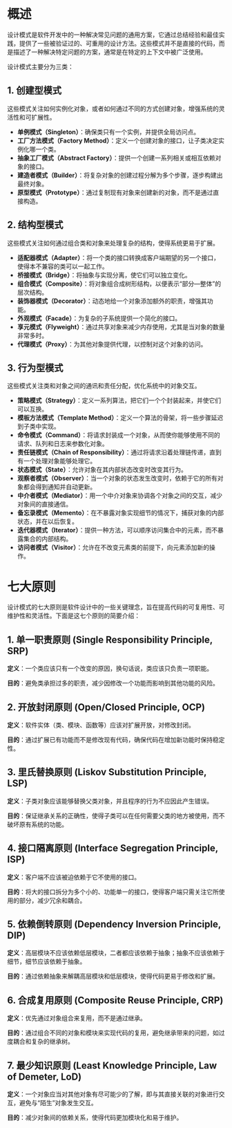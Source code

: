 # 概述
设计模式是软件开发中的一种解决常见问题的通用方案，它通过总结经验和最佳实践，提供了一些被验证过的、可重用的设计方法。这些模式并不是直接的代码，而是描述了一种解决特定问题的方案，通常是在特定的上下文中被广泛使用。

设计模式主要分为三类：

## 1. **创建型模式**

这些模式关注如何实例化对象，或者如何通过不同的方式创建对象，增强系统的灵活性和可扩展性。

- **单例模式（Singleton）**：确保类只有一个实例，并提供全局访问点。
- **工厂方法模式（Factory Method）**：定义一个创建对象的接口，让子类决定实例化哪一个类。
- **抽象工厂模式（Abstract Factory）**：提供一个创建一系列相关或相互依赖对象的接口。
- **建造者模式（Builder）**：将复杂对象的创建过程分解为多个步骤，逐步构建出最终对象。
- **原型模式（Prototype）**：通过复制现有对象来创建新的对象，而不是通过直接构造。

## 2. 结构型模式

这些模式关注如何通过组合类和对象来处理复杂的结构，使得系统更易于扩展。

- **适配器模式（Adapter）**：将一个类的接口转换成客户端期望的另一个接口，使得本不兼容的类可以一起工作。
- **桥接模式（Bridge）**：将抽象与实现分离，使它们可以独立变化。
- **组合模式（Composite）**：将对象组合成树形结构，以便表示“部分—整体”的层次结构。
- **装饰器模式（Decorator）**：动态地给一个对象添加额外的职责，增强其功能。
- **外观模式（Facade）**：为复杂的子系统提供一个简化的接口。
- **享元模式（Flyweight）**：通过共享对象来减少内存使用，尤其是当对象的数量非常多时。
- **代理模式（Proxy）**：为其他对象提供代理，以控制对这个对象的访问。

## 3. 行为型模式

这些模式关注类和对象之间的通讯和责任分配，优化系统中的对象交互。

- **策略模式（Strategy）**：定义一系列算法，把它们一个个封装起来，并使它们可以互换。
- **模板方法模式（Template Method）**：定义一个算法的骨架，将一些步骤延迟到子类中实现。
- **命令模式（Command）**：将请求封装成一个对象，从而使你能够使用不同的请求、队列和日志来参数化对象。
- **责任链模式（Chain of Responsibility）**：通过将请求沿着处理链传递，直到有一个处理对象能够处理它。
- **状态模式（State）**：允许对象在其内部状态改变时改变其行为。
- **观察者模式（Observer）**：当一个对象的状态发生改变时，依赖于它的所有对象都会得到通知并自动更新。
- **中介者模式（Mediator）**：用一个中介对象来协调各个对象之间的交互，减少对象间的直接通信。
- **备忘录模式（Memento）**：在不暴露对象实现细节的情况下，捕获对象的内部状态，并在以后恢复。
- **迭代器模式（Iterator）**：提供一种方法，可以顺序访问集合中的元素，而不暴露集合的内部结构。
- **访问者模式（Visitor）**：允许在不改变元素类的前提下，向元素添加新的操作。

# 七大原则

设计模式的七大原则是软件设计中的一些关键理念，旨在提高代码的可复用性、可维护性和灵活性。下面是这七个原则的简要介绍：

## 1. 单一职责原则 (Single Responsibility Principle, SRP)
   **定义**：一个类应该只有一个改变的原因，换句话说，类应该只负责一项职能。

   **目的**：避免类承担过多的职责，减少因修改一个功能而影响到其他功能的风险。

## 2. 开放封闭原则 (Open/Closed Principle, OCP)
   **定义**：软件实体（类、模块、函数等）应该对扩展开放，对修改封闭。

   **目的**：通过扩展已有功能而不是修改现有代码，确保代码在增加新功能时保持稳定性。

## 3. 里氏替换原则 (Liskov Substitution Principle, LSP)

   **定义**：子类对象应该能够替换父类对象，并且程序的行为不应因此产生错误。

   **目的**：保证继承关系的正确性，使得子类可以在任何需要父类的地方被使用，而不破坏原有系统的功能。

## 4. 接口隔离原则 (Interface Segregation Principle, ISP)
   **定义**：客户端不应该被迫依赖于它不使用的接口。

   **目的**：将大的接口拆分为多个小的、功能单一的接口，使得客户端只需关注它所使用的部分，减少冗余和耦合。

## 5. 依赖倒转原则 (Dependency Inversion Principle, DIP)
   **定义**：高层模块不应该依赖低层模块，二者都应该依赖于抽象；抽象不应该依赖于细节，细节应该依赖于抽象。

   **目的**：通过依赖抽象来解耦高层模块和低层模块，使得代码更易于修改和扩展。

## 6. 合成复用原则 (Composite Reuse Principle, CRP)
   **定义**：优先通过对象组合来复用，而不是通过继承。

   **目的**：通过组合不同的对象和模块来实现代码的复用，避免继承带来的问题，如过度耦合和复杂的继承树。

## 7. 最少知识原则 (Least Knowledge Principle, Law of Demeter, LoD)
   **定义**：一个对象应当对其他对象有尽可能少的了解，即与其直接关联的对象进行交互，避免与“陌生”对象发生交互。

   **目的**：减少对象间的依赖关系，使得代码更加模块化和易于维护。